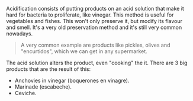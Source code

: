 Acidification consists of putting products on an acid solution that make it hard for bacteria to proliferate, like vinegar. This method is useful for vegetables and fishes. This won't only preserve it, but modify its flavour and smell. It's a very old preservation method and it's still very common nowadays.

>A very common example are products like pickles, olives and "encurtidos", which we can get in any supermarket.

The acid solution alters the product, even "cooking" the it. There are 3 big products that are the result of this:

- Anchovies in vinegar (boquerones en vinagre).
- Marinade (escabeche).
- Ceviche.

